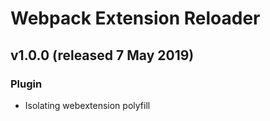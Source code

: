# Webpack Extension Reloader

## v1.0.0 (released 7 May 2019)
### Plugin

  - Isolating webextension polyfill
